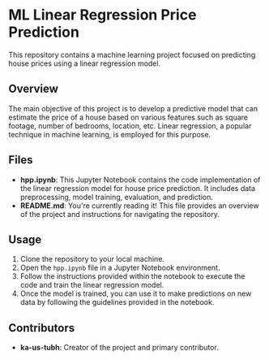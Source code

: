 

# ML Linear Regression Price Prediction

This repository contains a machine learning project focused on predicting house prices using a linear regression model.

## Overview

The main objective of this project is to develop a predictive model that can estimate the price of a house based on various features such as square footage, number of bedrooms, location, etc. Linear regression, a popular technique in machine learning, is employed for this purpose.

## Files

- **hpp.ipynb**: This Jupyter Notebook contains the code implementation of the linear regression model for house price prediction. It includes data preprocessing, model training, evaluation, and prediction.
- **README.md**: You're currently reading it! This file provides an overview of the project and instructions for navigating the repository.

## Usage

1. Clone the repository to your local machine.
2. Open the `hpp.ipynb` file in a Jupyter Notebook environment.
3. Follow the instructions provided within the notebook to execute the code and train the linear regression model.
4. Once the model is trained, you can use it to make predictions on new data by following the guidelines provided in the notebook.

## Contributors

- **ka-us-tubh**: Creator of the project and primary contributor.


